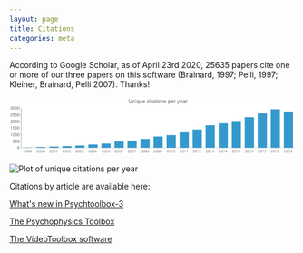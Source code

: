 ```yaml
---
layout: page
title: Citations
categories: meta
---
```

According to Google Scholar, as of April 23rd 2020, 25635 papers cite one or more of our three papers on
this software (Brainard, 1997; Pelli, 1997; Kleiner, Brainard, Pelli 2007). Thanks!

![Plot of unique citations per year](/images/CitationsChart.png)

![Plot of unique citations per year](http://chart.apis.google.com/chart?chxr=0,0,3500%7C1,1999,2020&chxs=1,676767,10,0,lt,676767&chxt=y,x&chbh=a,8,10&chs=750x150&cht=bvg&chco=3399CC&chds=0,3500&chd=t:19,50,81,120,164,236,310,472,542,658,843,949,1161,1374,1698,1841,2019,2312,2592,2903,3253,1017&chtt=Unique+citations+per+year&chts=676767,13.5)


<!--- Disabled: Snippet below can be used to let Google charts api render an updated chart of citations:
![Plot of unique citations per year](http://chart.apis.google.com/chart?chxr=0,0,3000%7C1,1999,2020&chxs=1,676767,10,0,lt,676767&chxt=y,x&chbh=a,8,10&chs=750x150&cht=bvg&chco=3399CC&chds=0,3000&chd=t:19,50,81,120,164,236,310,472,542,658,843,949,1161,1374,1698,1841,2019,2312,2592,2903,3253,1017&chtt=Unique+citations+per+year&chts=676767,13.5)
--->

<!--- How to get these stats: Navigate to scholar.google.com, search for author Denis Pelli, click on his profile link, click on the name of the PTB article -> get nice citation graph / under the links below,
same for David Brainard to get his profile and the link to the original Psychtoolbox article in his profile
--->

Citations by article are available here:

[What's new in Psychtoolbox-3](https://scholar.google.de/citations?user=EO6eQRkAAAAJ&hl=en&oi=sra#d=gs_md_cita-d&u=%2Fcitations%3Fview_op%3Dview_citation%26hl%3Den%26user%3DEO6eQRkAAAAJ%26citation_for_view%3DEO6eQRkAAAAJ%3A0EnyYjriUFMC%26tzom%3D-60)

[The Psychophysics Toolbox](https://scholar.google.de/citations?user=yqfIi9gAAAAJ&hl=en&oi=sra#d=gs_md_cita-d&u=%2Fcitations%3Fview_op%3Dview_citation%26hl%3Den%26user%3DyqfIi9gAAAAJ%26citation_for_view%3DyqfIi9gAAAAJ%3Au5HHmVD_uO8C%26tzom%3D-60)

[The VideoToolbox software](https://scholar.google.de/citations?user=EO6eQRkAAAAJ&hl=en&oi=sra#d=gs_md_cita-d&u=%2Fcitations%3Fview_op%3Dview_citation%26hl%3Den%26user%3DEO6eQRkAAAAJ%26citation_for_view%3DEO6eQRkAAAAJ%3Au5HHmVD_uO8C%26tzom%3D-60)
